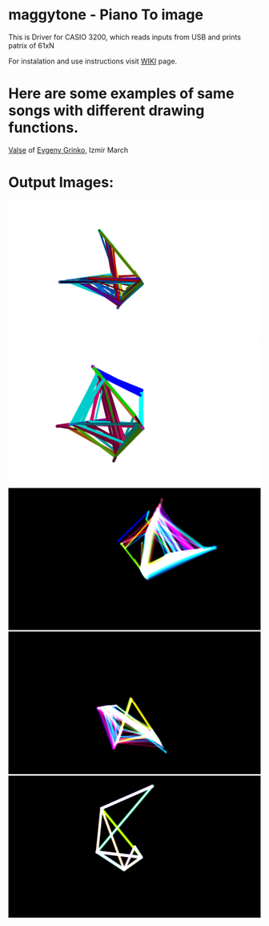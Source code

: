 # maggytone - Piano To image
This is Driver for CASIO 3200, which reads inputs from USB and prints patrix of 61xN

For instalation and use instructions visit [WIKI](https://github.com/litehacker/maggytone/wiki) page.
# Here are some examples of same songs with different drawing functions.
[Valse](https://www.youtube.com/watch?v=VYCOg-yglNM) of [Evgeny Grinko](https://www.instagram.com/evgenygrinko/), 
Izmir March
# Output Images:
![Valse-Maggytone-](images/valse.png?raw=true "Valse- polar geometry function - piano to image")
![izmir marsi-](images/izmir%20marsi.png?raw=true "izmir marsi - polar geometry function - piano to image")
![Valse-Maggytone-](images/valse-petal.png?raw=true "Valse- polar geometry function - piano to image")
![Valse rose-Maggytone-](images/valse-rose.png?raw=true "Valse Rose- polar geometry function - piano to image")
![Valse Spiral-Maggytone-](images/valse-spiral.png?raw=true "Valse Spiral- polar geometry function - piano to image")
